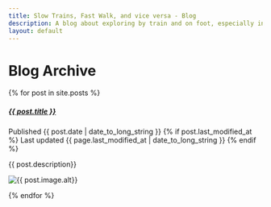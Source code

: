 ```yaml
---
title: Slow Trains, Fast Walk, and vice versa - Blog
description: A blog about exploring by train and on foot, especially in Málaga province
layout: default
---
```


# Blog Archive

{% for post in site.posts %}
 
 <div class="blogentry">
 
   <h5><a href="{{ post.url }}">{{ post.title }}</a></h5>
   <p class="postdate">
   Published {{ post.date | date_to_long_string }} 
   {% if post.last_modified_at %}
     Last updated {{ page.last_modified_at | date_to_long_string }} 
   {% endif %}
   </p>
   <p>{{ post.description}}</p>
   <img src= "{{ post.image.path}}" alt="{{ post.image.alt}}"/>

 </div>

{% endfor %}


